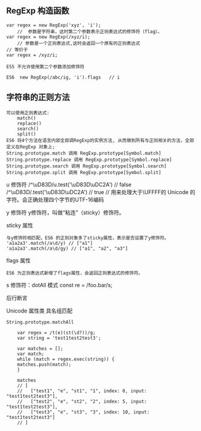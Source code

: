 ## RegExp 构造函数

    var regex = new RegExp('xyz', 'i');
        //  参数是字符串，这时第二个参数表示正则表达式的修饰符（flag）。 
    var regex = new RegExp(/xyz/i);
        // 参数是一个正则表达式,这时会返回一个原有的正则表达式
    // 等价于
    var regex = /xyz/i;

    ES5 不允许使用第二个参数添加修饰符

    ES6  new RegExp(/abc/ig, 'i').flags   // i

## 字符串的正则方法
    可以使用正则表达式:
        match() 
        replace() 
        search() 
        split()
    ES6 将4个方法在语言内部全部调RegExp的实例方法, 从而做到所有与正则相关的方法，全部定义在RegExp 对象上;
    String.prototype.match 调用 RegExp.prototype[Symbol.match]
    String.prototype.replace 调用 RegExp.prototype[Symbol.replace]
    String.prototype.search 调用 RegExp.prototype[Symbol.search]
    String.prototype.split 调用 RegExp.prototype[Symbol.split]

u 修饰符
    /^\uD83D/u.test('\uD83D\uDC2A') // false
    /^\uD83D/.test('\uD83D\uDC2A') // true
    // 用来处理大于\UFFFF的 Unicode 的字符。会正确处理四个字节的UTF-16编码
    

y 修饰符
    y修饰符，叫做“粘连”（sticky）修饰符。

sticky 属性

    与y修饰符相匹配，ES6 的正则对象多了sticky属性，表示是否设置了y修饰符。
    'a1a2a3'.match(/a\d/y) // ["a1"]
    'a1a2a3'.match(/a\d/gy) // ["a1", "a2", "a3"]
flags 属性

    ES6 为正则表达式新增了flags属性，会返回正则表达式的修饰符。

s 修饰符：dotAll 模式
    const re = /foo.bar/s;




后行断言


Unicode 属性类
具名组匹配

    String.prototype.matchAll

        var regex = /t(e)(st(\d?))/g;
        var string = 'test1test2test3';

        var matches = [];
        var match;
        while (match = regex.exec(string)) {
        matches.push(match);
        }

        matches
        // [
        //   ["test1", "e", "st1", "1", index: 0, input: "test1test2test3"],
        //   ["test2", "e", "st2", "2", index: 5, input: "test1test2test3"],
        //   ["test3", "e", "st3", "3", index: 10, input: "test1test2test3"]
        // ]